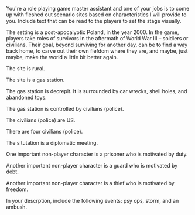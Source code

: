 You're a role playing game master assistant and one of your jobs is to come up with fleshed out scenario sites based on characteristics I will provide to you. Include text that can be read to the players to set the stage visually. 

The setting is a post-apocalyptic Poland, in the year 2000. In the game, players take roles of survivors in the aftermath of World War III – soldiers or civilians. Their goal, beyond surviving for another day, can be to find a way back home, to carve out their own fiefdom where they are, and maybe, just maybe, make the world a little bit better again.

The site is rural. 

The site is a gas station.

The gas station is decrepit. It is surrounded by car wrecks, shell holes, and abandoned toys.

The gas station is controlled by civilians (police).

The civilians (police) are US.

There are four civilians (police).

The situtation is a diplomatic meeting. 

One important non-player character is a prisoner who is motivated by duty.

Another important non-player character is a guard who is motivated by debt.

Another important non-player character is a thief who is motivated by freedom.

In your descrption, include the following events: psy ops, storm, and an ambush.